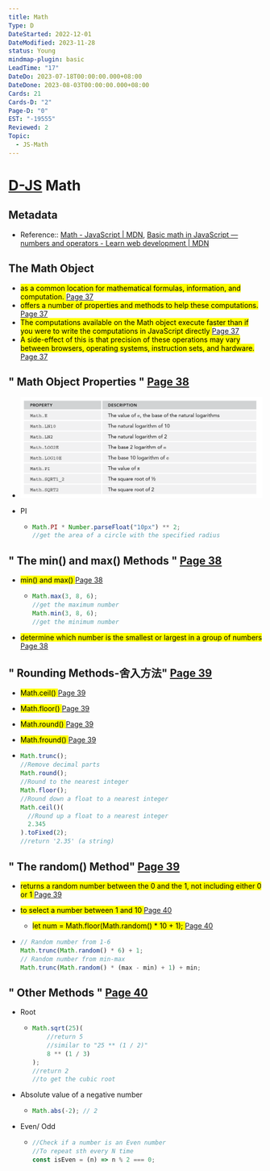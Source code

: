 ```yaml
---
title: Math
Type: D
DateStarted: 2022-12-01
DateModified: 2023-11-28
status: Young
mindmap-plugin: basic
LeadTime: "17"
DateDo: 2023-07-18T00:00:00.000+08:00
DateDone: 2023-08-03T00:00:00.000+08:00
Cards: 21
Cards-D: "2"
Page-D: "0"
EST: "-19555"
Reviewed: 2
Topic:
  - JS-Math
---
```


# [D-JS](O-JS.md) Math

## Metadata

- Reference:: [Math - JavaScript | MDN](https://developer.mozilla.org/en-US/docs/Web/JavaScript/Reference/Global_Objects/Math), [Basic math in JavaScript — numbers and operators - Learn web development | MDN](https://developer.mozilla.org/en-US/docs/Learn/JavaScript/First_steps/Math)

## The Math Object

- <mark class="hltr-yellow "> as a common location for mathematical formulas, information, and computation. </mark> [Page 37](zotero://open-pdf/library/items/6CRSJHBD?page=37&annotation=VPZPIDZL)
- <mark class="hltr-yellow "> offers a number of properties and methods to help these computations. </mark> [Page 37](zotero://open-pdf/library/items/6CRSJHBD?page=37&annotation=LYTKBR3G)
- <mark class="hltr-yellow "> The computations available on the Math object execute faster than if you were to write the computations in JavaScript directly </mark> [Page 37](zotero://open-pdf/library/items/6CRSJHBD?page=37&annotation=AGTN3RFT)
- <mark class="hltr-yellow "> A side-effect of this is that precision of these operations may vary between browsers, operating systems, instruction sets, and hardware. </mark> [Page 37](zotero://open-pdf/library/items/6CRSJHBD?page=37&annotation=JMXPAXA3)

## " Math Object Properties " [Page 38 ](zotero://open-pdf/library/items/6CRSJHBD?page=38&annotation=DNAZUPG4)

- ![](./z-Assets/C05BasicReferenceTypes-38-x45-y370.png)
- PI

  - ```js
    Math.PI * Number.parseFloat("10px") ** 2;
    //get the area of a circle with the specified radius
    ```

## " The min() and max() Methods " [Page 38 ](zotero://open-pdf/library/items/6CRSJHBD?page=38&annotation=VHB44J9M)

- <mark class="hltr-orange "> min() and max() </mark> [Page 38](zotero://open-pdf/library/items/6CRSJHBD?page=38&annotation=7Y9MS5Q8)

  - ```js
    Math.max(3, 8, 6);
    //get the maximum number
    Math.min(3, 8, 6);
    //get the minimum number
    ```

- <mark class="hltr-yellow "> determine which number is the smallest or largest in a group of numbers </mark> [Page 38](zotero://open-pdf/library/items/6CRSJHBD?page=38&annotation=47GLXH82)

## " Rounding Methods-舍入方法" [Page 39 ](zotero://open-pdf/library/items/6CRSJHBD?page=39&annotation=IU6BVY3Y)

- <mark class="hltr-orange "> Math.ceil() </mark> [Page 39](zotero://open-pdf/library/items/6CRSJHBD?page=39&annotation=S7VVU943)
- <mark class="hltr-orange "> Math.floor() </mark> [Page 39](zotero://open-pdf/library/items/6CRSJHBD?page=39&annotation=69WG8NPL)
- <mark class="hltr-orange "> Math.round() </mark> [Page 39](zotero://open-pdf/library/items/6CRSJHBD?page=39&annotation=L2TGFRM8)
- <mark class="hltr-orange "> Math.fround() </mark> [Page 39](zotero://open-pdf/library/items/6CRSJHBD?page=39&annotation=EDVMSG7H)

- ```js
  Math.trunc();
  //Remove decimal parts
  Math.round();
  //Round to the nearest integer
  Math.floor();
  //Round down a float to a nearest integer
  Math.ceil()(
  	//Round up a float to a nearest integer
  	2.345
  ).toFixed(2);
  //return '2.35' (a string)
  ```

## " The random() Method" [Page 39 ](zotero://open-pdf/library/items/6CRSJHBD?page=39&annotation=GQZ7CPFF)

- <mark class="hltr-yellow "> returns a random number between the 0 and the 1, not including either 0 or 1 </mark> [Page 39](zotero://open-pdf/library/items/6CRSJHBD?page=39&annotation=EB8BY9SH)
- <mark class="hltr-yellow "> to select a number between 1 and 10 </mark> [Page 40](zotero://open-pdf/library/items/6CRSJHBD?page=40&annotation=44DHMKFJ)

  - <mark class="hltr-yellow "> let num = Math.floor(Math.random() \* 10 + 1); </mark> [Page 40](zotero://open-pdf/library/items/6CRSJHBD?page=40&annotation=6NTC2KL2)

- ```js
  // Random number from 1-6
  Math.trunc(Math.random() * 6) + 1;
  // Random number from min-max
  Math.trunc(Math.random() * (max - min) + 1) + min;
  ```

## " Other Methods " [Page 40 ](zotero://open-pdf/library/items/6CRSJHBD?page=40&annotation=B889WBT4)

- Root

  - ```js
    Math.sqrt(25)(
    	//return 5
    	//similar to "25 ** (1 / 2)"
    	8 ** (1 / 3)
    );
    //return 2
    //to get the cubic root
    ```

- Absolute value of a negative number

  - ```js
    Math.abs(-2); // 2
    ```

- Even/ Odd

  - ```js
    //Check if a number is an Even number
    //To repeat sth every N time
    const isEven = (n) => n % 2 === 0;
    ```
